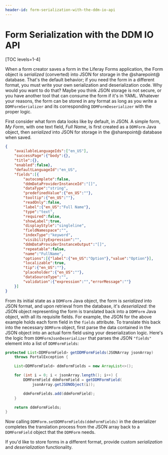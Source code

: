 ```yaml
---
header-id: form-serialization-with-the-ddm-io-api
---
```


# Form Serialization with the DDM IO API

[TOC levels=1-4]

When a form creator saves a form in the Liferay Forms application, the Form
object is _serialized_ (converted) into JSON for storage in the @sharepoint@
database. That's the default behavior; if you need the form in a different
format, you must write your own serialization and deserialization code. Why
would you want to do that? Maybe you think JSON storage is not secure, or you
have another tool that can consume the form if it's in YAML. Whatever your
reasons, the form can be stored in any format as long as you write
a `DDMFormSerializer` and its corresponding `DDMFormDeserializer` with the
proper logic.

First consider what form data looks like by default, in JSON. A simple form, _My
Form_, with one text field, _Full Name_, is first created as a `DDMForm` Java
object, then _serialized_ into JSON for storage in the @sharepoint@ database when
saved.

```json
{
    "availableLanguageIds":["en_US"],
    "successPage":{"body":{},
    "title":{},
    "enabled":false},
    "defaultLanguageId":"en_US",
    "fields":[{
        "autocomplete":false,
        "ddmDataProviderInstanceId":"[]",
        "dataType":"string",
        "predefinedValue":{"en_US":""},
        "tooltip":{"en_US":""},
        "readOnly":false,
        "label":{"en_US":"Full Name"},
        "type":"text",
        "required":false,
        "showLabel":true,
        "displayStyle":"singleline",
        "fieldNamespace":"",
        "indexType":"keyword",
        "visibilityExpression":"",
        "ddmDataProviderInstanceOutput":"[]",
        "repeatable":false,
        "name":"FullName",
        "options":[{"label":{"en_US":"Option"},"value":"Option"}],
        "localizable":true,
        "tip":{"en_US":""},
        "placeholder":{"en_US":""},
        "dataSourceType":"",
        "validation":{"expression":"","errorMessage":""}
    }]
}
```

From its initial state as a `DDMForm` Java object, the form is _serialized_ into
JSON format, and upon retrieval from the database, it's _deserialized_: 
the JSON object representing the form is translated back into a `DDMForm` Java
object, with all its requisite fields. For example, the JSON for the above
example holds each form field in the `fields` attribute. To translate
this back into the necessary `DDMForm` object, first parse the data contained in
the JSON object into an actual form field using your deserialization logic.
Here's the logic from `DDMFormJsonDeserializer` that parses the JSON `"fields"`
element into a list of `DDMFormFields`:

```java
protected List<DDMFormField> getDDMFormFields(JSONArray jsonArray)
    throws PortalException {

    List<DDMFormField> ddmFormFields = new ArrayList<>();

    for (int i = 0; i < jsonArray.length(); i++) {
        DDMFormField ddmFormField = getDDMFormField(
            jsonArray.getJSONObject(i));

        ddmFormFields.add(ddmFormField);
    }

    return ddmFormFields;
}
```

Now calling `DDMForm.setDDMFormFields(ddmFormFields)` in the deserializer
completes the translation process from the JSON array back to a `DDMFormField`
object that the `DDMForm` needs.

If you'd like to store forms in a different format, provide custom
_serialization_ and _deserialization_ functionality.

